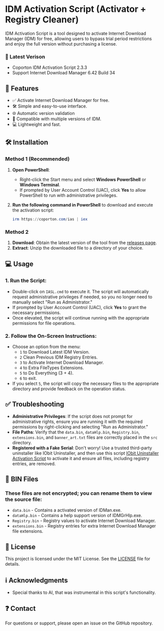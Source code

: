 # **IDM Activation Script (Activator + Registry Cleaner)**

IDM Activation Script is a tool designed to activate Internet Download Manager (IDM) for free, allowing users to bypass trial period restrictions and enjoy the full version without purchasing a license.

### 📝 **Latest Verison**
- Coporton IDM Activation Script 2.3.3
- Support Internet Download Manager 6.42 Build 34

## 💪 **Features**

- ✅ Activate Internet Download Manager for free.
- 🛠  Simple and easy-to-use interface.
- 🌐 Automatic version validation
- 📂 Compatible with multiple versions of IDM.
- 💻 Lightweight and fast.

## 🛠️ **Installation**

### **Method 1 (Recommended)**
1. **Open PowerShell**:
   - Right-click the Start menu and select **Windows PowerShell** or **Windows Terminal**.
   - If prompted by User Account Control (UAC), click **Yes** to allow PowerShell to run with administrative privileges.

2. **Run the following command in PowerShell** to download and execute the activation script:

   ```powershell
   irm https://coporton.com/ias | iex
   ```

### **Method 2**
1. **Download**: Obtain the latest version of the tool from the [releases page](https://github.com/Coporton/IDM-Activation-Script/releases).
2. **Extract**: Unzip the downloaded file to a directory of your choice.

## 💻 **Usage**

### 1. Run the Script:
- Double-click on `IASL.cmd` to execute it. The script will automatically request administrative privileges if needed, so you no longer need to manually select "Run as Administrator."
- If prompted by User Account Control (UAC), click **Yes** to grant the necessary permissions.
- Once elevated, the script will continue running with the appropriate permissions for file operations.

### 2. Follow the On-Screen Instructions:
- Choose an option from the menu:
  - `1` to Download Latest IDM Version.
  - `2` Clean Previous IDM Registry Entries.
  - `3` to Activate Internet Download Manager.
  - `4` to Extra FileTypes Extensions.
  - `5` to Do Everything (3 + 4).
  - `6` to exit.
- If you select `5`, the script will copy the necessary files to the appropriate directory and provide feedback on the operation status.

## ✅ **Troubleshooting**

- **Administrative Privileges**: If the script does not prompt for administrative rights, ensure you are running it with the required permissions by right-clicking and selecting "Run as Administrator."
- **File Paths**: Verify that the `data.bin`, `dataHlp.bin`, `Registry.bin`, `extensions.bin`, and `banner_art.txt` files are correctly placed in the `src` directory.
- **Registered with a Fake Serial**: Don't worry! Use a trusted third-party uninstaller like IObit Uninstaller, and then use this script [IObit Uninstaller Activation Script](https://github.com/Coporton/IObit-Uninstaller-Activation-Script) to activate it and ensure all files, including registry entries, are removed.

## 📄 **BIN Files**

### These files are not encrypted; you can rename them to view the source file:

- `data.bin` - Contains a activated version of IDMan.exe.
- `dataHlp.bin` - Contains a help support version of IDMGrHlp.exe.
- `Registry.bin` - Registry values to activate Internet Download Manager.
- `extensions.bin` - Registry entries for extra Internet Download Manager file extensions.

## 📜 **License**

This project is licensed under the MIT License. See the [LICENSE](LICENSE) file for details.

## ℹ️ **Acknowledgments**

- Special thanks to AI, that was instrumental in this script's functionality.

## ❓ **Contact**

For questions or support, please open an issue on the GitHub repository.
